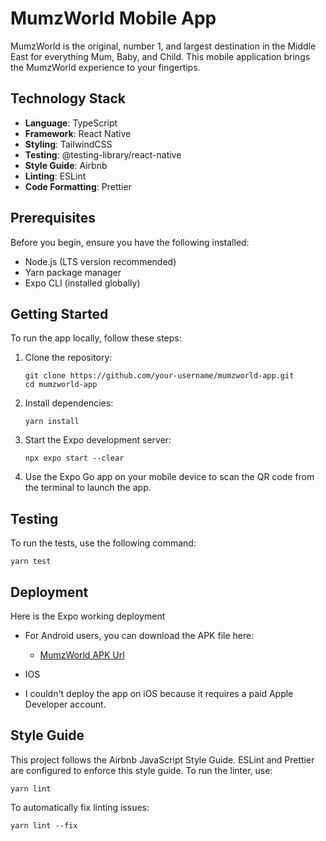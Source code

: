 # MumzWorld Mobile App

MumzWorld is the original, number 1, and largest destination in the Middle East for everything Mum, Baby, and Child. This mobile application brings the MumzWorld experience to your fingertips.

## Technology Stack

- **Language**: TypeScript
- **Framework**: React Native
- **Styling**: TailwindCSS
- **Testing**: @testing-library/react-native
- **Style Guide**: Airbnb
- **Linting**: ESLint
- **Code Formatting**: Prettier

## Prerequisites

Before you begin, ensure you have the following installed:
- Node.js (LTS version recommended)
- Yarn package manager
- Expo CLI (installed globally)

## Getting Started

To run the app locally, follow these steps:

1. Clone the repository:
   ```
   git clone https://github.com/your-username/mumzworld-app.git
   cd mumzworld-app
   ```

2. Install dependencies:
   ```
   yarn install
   ```

3. Start the Expo development server:
   ```
   npx expo start --clear
   ```

4. Use the Expo Go app on your mobile device to scan the QR code from the terminal to launch the app.

## Testing

To run the tests, use the following command:

```
yarn test
```

## Deployment

Here is the Expo working deployment

* For Android users, you can download the APK file here: 

  - [MumzWorld APK Url](https://drive.google.com/drive/folders/1FCDK42sPnru-Es2fQyFjIVuydoDRrgHB?usp=sharing)

* IOS
- I couldn't deploy the app on iOS because it requires a paid Apple Developer account.



## Style Guide

This project follows the Airbnb JavaScript Style Guide. ESLint and Prettier are configured to enforce this style guide. To run the linter, use:

```
yarn lint
```

To automatically fix linting issues:

```
yarn lint --fix
```



